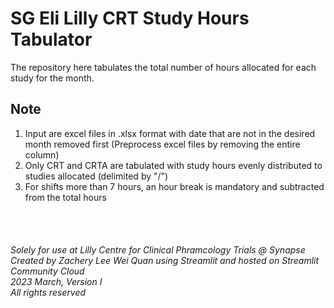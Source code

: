 # SG Eli Lilly CRT Study Hours Tabulator 
The repository here tabulates the total number of hours allocated for each study for the month.

## Note 
1. Input are excel files in .xlsx format with date that are not in the desired month removed first (Preprocess excel files by removing the entire column)
2. Only CRT and CRTA are tabulated with study hours evenly distributed to studies allocated (delimited by "/")
3. For shifts more than 7 hours, an hour break is mandatory and subtracted from the total hours

<br>
<br>

###### Solely for use at Lilly Centre for Clinical Phramcology Trials @ Synapse <br> Created by Zachery Lee Wei Quan using Streamlit and hosted on Streamlit Community Cloud <br> 2023 March, Version I <br> All rights reserved
